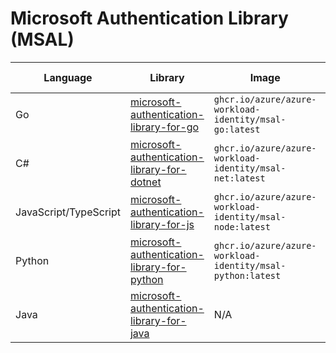 # Microsoft Authentication Library (MSAL)

| Language              | Library                                                                                                               | Image                                                      | Example                                                                                              | Support Windows |
| --------------------- | --------------------------------------------------------------------------------------------------------------------- | ---------------------------------------------------------- | ---------------------------------------------------------------------------------------------------- | --------------- |
| Go                    | [microsoft-authentication-library-for-go](https://github.com/AzureAD/microsoft-authentication-library-for-go)         | `ghcr.io/azure/azure-workload-identity/msal-go:latest`     | [Link](https://github.com/Azure/azure-workload-identity/tree/main/examples/msal-go)                  | ✅               |
| C#                    | [microsoft-authentication-library-for-dotnet](https://github.com/AzureAD/microsoft-authentication-library-for-dotnet) | `ghcr.io/azure/azure-workload-identity/msal-net:latest`    | [Link](https://github.com/Azure/azure-workload-identity/tree/main/examples/msal-net/akvdotnet)       | ✅               |
| JavaScript/TypeScript | [microsoft-authentication-library-for-js](https://github.com/AzureAD/microsoft-authentication-library-for-js)         | `ghcr.io/azure/azure-workload-identity/msal-node:latest`   | [Link](https://github.com/Azure/azure-workload-identity/tree/main/examples/msal-node)                | ❌               |
| Python                | [microsoft-authentication-library-for-python](https://github.com/AzureAD/microsoft-authentication-library-for-python) | `ghcr.io/azure/azure-workload-identity/msal-python:latest` | [Link](https://github.com/Azure/azure-workload-identity/tree/main/examples/msal-python)              | ❌               |
| Java                  | [microsoft-authentication-library-for-java](https://github.com/AzureAD/microsoft-authentication-library-for-java)     | N/A                                                        | N/A ([known issue](https://github.com/AzureAD/microsoft-authentication-library-for-java/issues/437)) | ❌               |

